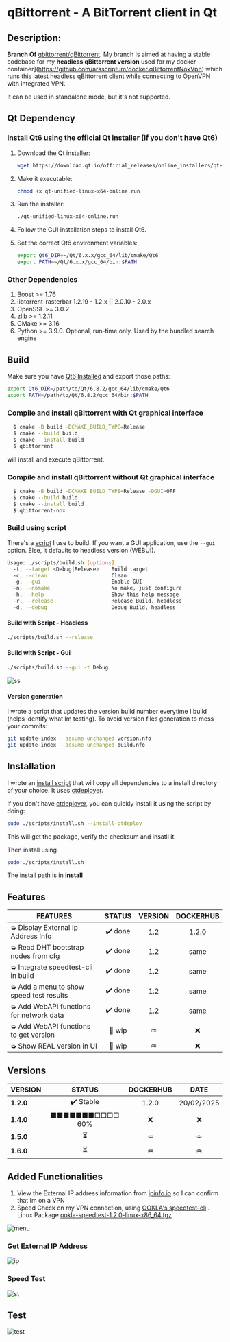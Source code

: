 # qBittorrent - A BitTorrent client in Qt

## Description:

**Branch Of** [qbittorrent/qBittorrent](https://github.com/qbittorrent/qBittorrent). My branch is aimed at having a stable codebase for my **headless qBittorrent version** used for my docker container](https://github.com/arsscriptum/docker.qBittorrentNoxVpn) which runs this latest headless qBittorrent client while connecting to OpenVPN with integrated VPN.

It can be used in standalone mode, but it's not supported.

## Qt Dependency 

### Install Qt6 using the official Qt installer (if you don't have Qt6)

1. Download the Qt installer:
   ```sh
   wget https://download.qt.io/official_releases/online_installers/qt-unified-linux-x64-online.run
   ```
2. Make it executable:
   ```sh
   chmod +x qt-unified-linux-x64-online.run
   ```
3. Run the installer:
   ```sh
   ./qt-unified-linux-x64-online.run
   ```
4. Follow the GUI installation steps to install Qt6.

5. Set the correct Qt6 environment variables:
   ```sh
   export Qt6_DIR=~/Qt/6.x.x/gcc_64/lib/cmake/Qt6
   export PATH=~/Qt/6.x.x/gcc_64/bin:$PATH
   ```

### Other Dependencies

1. Boost >= 1.76
2. libtorrent-rasterbar 1.2.19 - 1.2.x || 2.0.10 - 2.0.x
3. OpenSSL >= 3.0.2
4. zlib >= 1.2.11
5. CMake >= 3.16
6. Python >= 3.9.0. Optional, run-time only. Used by the bundled search engine


## Build 

Make sure you have [Qt6 Installed](https://doc.qt.io/qt-6/get-and-install-qt.html) and export those paths:

```bash
export Qt6_DIR=/path/to/Qt/6.8.2/gcc_64/lib/cmake/Qt6
export PATH=/path/to/Qt/6.8.2/gcc_64/bin:$PATH
```

### Compile and install qBittorrent with Qt graphical interface

```bash
  $ cmake -B build -DCMAKE_BUILD_TYPE=Release
  $ cmake --build build
  $ cmake --install build
  $ qbittorrent
```
  will install and execute qBittorrent.

### Compile and install qBittorrent without Qt graphical interface

```bash
  $ cmake -B build -DCMAKE_BUILD_TYPE=Release -DGUI=OFF
  $ cmake --build build
  $ cmake --install build
  $ qbittorrent-nox
```

### Build using script

There's a [script](./scripts/build.sh) I use to build. If you want a GUI application, use the ```--gui``` option. Else, it defaults to headless version (WEBUI).


```bash
Usage: ./scripts/build.sh [options]
  -t, --target <Debug|Release>    Build target
  -c, --clean                     Clean
  -g, --gui                       Enable GUI
  -n, --nomake                    No make, just configure
  -h, --help                      Show this help message
  -r, --release                   Release Build, headless
  -d, --debug                     Debug Build, headless
```

#### Build with Script - Headless

```bash
./scripts/build.sh --release
```

#### Build with Script - Gui

```bash
./scripts/build.sh --gui -t Debug
```
![ss](doc/img/ss.png)

#### Version generation

I wrote a script that updates the version build number everytime I build (helps identify what Im testing). To avoid version files generation to mess your commits:

```bash
git update-index --assume-unchanged version.nfo
git update-index --assume-unchanged build.nfo
```

## Installation

I wrote an [install script](./scripts/install.sh) that will copy all dependencies to a install directory of your choice. It uses [ctdeployer](https://github.com/QuasarApp/CQtDeployer).

If you don't have [ctdeployer](https://github.com/QuasarApp/CQtDeployer), you can quickly install it using the script by doing:

```bash
sudo ./scripts/install.sh --install-ctdeploy
``` 

This will get the package, verify the checksum and insatll it.

Then install using

```bash
sudo ./scripts/install.sh
``` 

The install path is in **install**


## Features

| **FEATURES**                            |  **STATUS** | **VERSION** | **DOCKERHUB** |
|-----------------------------------------|:-----------:|:----------:|:-------------:|
| ➭ Display External Ip Address Info      |   ✔️ done   |     1.2     |    [1.2.0](https://hub.docker.com/repository/docker/arsscriptum/qbittorrentvpn/tags/1.2/sha256-eb4e39680cf805d838f765a137169f51463704ccab2dc66cfd700b1eb60178cd) |
| ➭ Read DHT bootstrap nodes from cfg     |   ✔️ done   |     1.2     |      same     |
| ➭ Integrate speedtest-cli in build      |   ✔️ done   |     1.2     |      same     |
| ➭ Add a menu to show speed test results |   ✔️ done   |     1.2     |     same      |
| ➭ Add WebAPI functions for network data |   ✔️ done   |     1.2     |     same      |
| ➭ Add WebAPI functions to get version   |   🚧 wip    |      ♒︎    |       ❌       |
| ➭ Show REAL version in UI               |   🚧 wip    |      ♒︎    |       ❌       |

## Versions

| **VERSION** |   **STATUS**   | **DOCKERHUB** |    **DATE**  |
|-------------|:--------------:|:-------------:|:------------:|
|  **1.2.0**  |    ✔️ Stable    |     1.2.0    |  20/02/2025  |
|  **1.4.0**  | ■■■■■■■□□□□ 60% |       ❌      |      ❌     |
|  **1.5.0**  |        ⏳       |       ♒︎     |      ♒︎     |
|  **1.6.0**  |        ⏳       |       ♒︎     |      ♒︎     |


## Added Functionalities

1. View the External IP address information from [ipinfo.io](ipinfo.io/json) so I can confirm that Im on a VPN
2. Speed Check on my VPN connection, using [OOKLA's speedtest-cli](https://www.speedtest.net/apps/cli) . Linux Package [ookla-speedtest-1.2.0-linux-x86_64.tgz](https://install.speedtest.net/app/cli/ookla-speedtest-1.2.0-linux-x86_64.tgz)

![menu](doc/img/menu.png)

### Get External IP Address

![ip](doc/img/ip.png)

### Speed Test

![st](doc/img/st.png)

## Test

![test](doc/img/test.gif)